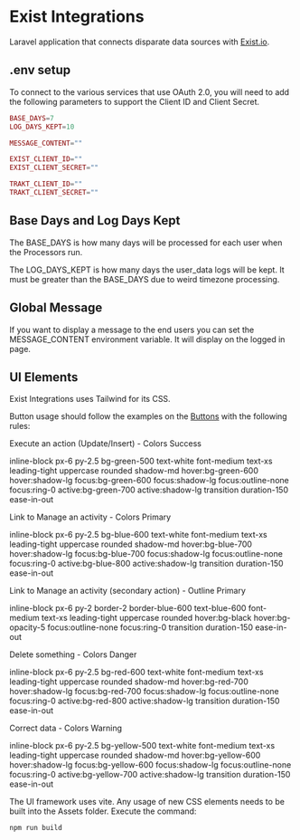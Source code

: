 # Exist Integrations

Laravel application that connects disparate data sources with [Exist.io](https://exist.io).

## .env setup

To connect to the various services that use OAuth 2.0, you will need to add the following parameters to support the Client ID and Client Secret.

```php
BASE_DAYS=7
LOG_DAYS_KEPT=10

MESSAGE_CONTENT=""

EXIST_CLIENT_ID=""
EXIST_CLIENT_SECRET=""

TRAKT_CLIENT_ID=""
TRAKT_CLIENT_SECRET=""
```

## Base Days and Log Days Kept

The BASE_DAYS is how many days will be processed for each user when the Processors run.

The LOG_DAYS_KEPT is how many days the user_data logs will be kept. It must be greater than the BASE_DAYS due to weird timezone processing.

## Global Message

If you want to display a message to the end users you can set the MESSAGE_CONTENT environment variable. It will display on the logged in page.

## UI Elements

Exist Integrations uses Tailwind for its CSS.

Button usage should follow the examples on the [Buttons](https://tailwind-elements.com/docs/standard/components/buttons/) with the following rules:

Execute an action (Update/Insert) - Colors Success

inline-block px-6 py-2.5 bg-green-500 text-white font-medium text-xs leading-tight uppercase rounded shadow-md hover:bg-green-600 hover:shadow-lg focus:bg-green-600 focus:shadow-lg focus:outline-none focus:ring-0 active:bg-green-700 active:shadow-lg transition duration-150 ease-in-out

Link to Manage an activity - Colors Primary

inline-block px-6 py-2.5 bg-blue-600 text-white font-medium text-xs leading-tight uppercase rounded shadow-md hover:bg-blue-700 hover:shadow-lg focus:bg-blue-700 focus:shadow-lg focus:outline-none focus:ring-0 active:bg-blue-800 active:shadow-lg transition duration-150 ease-in-out

Link to Manage an activity (secondary action) - Outline Primary

inline-block px-6 py-2 border-2 border-blue-600 text-blue-600 font-medium text-xs leading-tight uppercase rounded hover:bg-black hover:bg-opacity-5 focus:outline-none focus:ring-0 transition duration-150 ease-in-out

Delete something - Colors Danger

inline-block px-6 py-2.5 bg-red-600 text-white font-medium text-xs leading-tight uppercase rounded shadow-md hover:bg-red-700 hover:shadow-lg focus:bg-red-700 focus:shadow-lg focus:outline-none focus:ring-0 active:bg-red-800 active:shadow-lg transition duration-150 ease-in-out

Correct data - Colors Warning

inline-block px-6 py-2.5 bg-yellow-500 text-white font-medium text-xs leading-tight uppercase rounded shadow-md hover:bg-yellow-600 hover:shadow-lg focus:bg-yellow-600 focus:shadow-lg focus:outline-none focus:ring-0 active:bg-yellow-700 active:shadow-lg transition duration-150 ease-in-out

The UI framework uses vite. Any usage of new CSS elements needs to be built into the Assets folder. Execute the command:

```sh
npm run build
```
